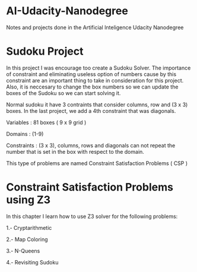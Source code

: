# AI-Udacity-Nanodegree
Notes and projects done in the Artificial Inteligence Udacity Nanodegree

# Sudoku Project

In this project I was encourage too create a Sudoku Solver.
The importance of constraint and eliminating useless option of numbers cause by this constraint are an important thing to take in consideration for this project. Also, it is neccesary to change the box numbers so we can update the boxes of the Sudoku so we can start solving it.

Normal sudoku it have 3 contraints that consider columns, row and (3 x 3) boxes. In the last project, we add a 4th constraint that was diagonals.


Variables : 81 boxes ( 9 x 9 grid )

Domains : (1-9)

Constraints : (3 x 3), columns, rows and diagonals can not repeat the number that is set in the box with respect to the domain.

This type of problems are named Constraint Satisfaction Problems ( CSP )

# Constraint Satisfaction Problems using Z3 

In this chapter I learn how to use Z3 solver for the following problems: 


 1.- Cryptarithmetic
 
 2.- Map Coloring
 
 3.- N-Queens 
 
 4.- Revisiting Sudoku 
